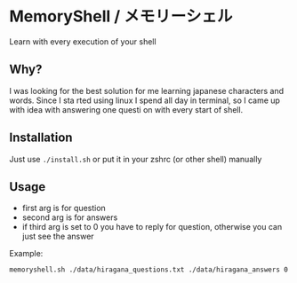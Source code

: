 # MemoryShell / メモリーシェル
Learn with every execution of your shell

## Why?
I was looking for the best solution for me learning japanese characters and words. Since I sta    rted using linux I spend all day in terminal, so I came up with idea with answering one questi    on with every start of shell.

## Installation
Just use ``./install.sh`` or put it in your zshrc (or other shell) manually

## Usage
- first arg is for question
- second arg is for answers
- if third arg is set to 0 you have to reply for question, otherwise you can just see the answer

Example: 
```
memoryshell.sh ./data/hiragana_questions.txt ./data/hiragana_answers 0
```
